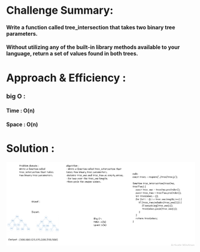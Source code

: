 # Challenge Summary:
#### Write a function called tree_intersection that takes two binary tree parameters.
#### Without utilizing any of the built-in library methods available to your language, return a set of values found in both trees.

# Approach & Efficiency : 
### big O : 
#### Time : O(n)
#### Space : O(n)

# Solution :
![Solution](./tree.png)